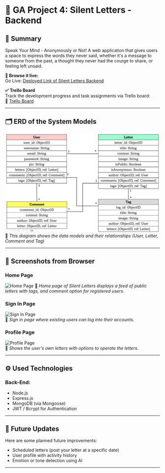 # 💸 GA Project 4: Silent Letters - Backend

## 📌 Summary
Speak Your Mind - Anonymously or Not!
A web application that gives users a space to express the words they never said, whether it's a message to someone from the past, a thought they never had the courge to share, or feeling left unsaid.


**🔗 Browse it live:**  
Go Live: [Deployed Link of Silent Letters Backend]()

**✅ Trello Board**  
Track the development progress and task assignments via Trello board:  
🔗 [Trello Board](https://trello.com/b/wBGbBekV/silent-letters)

---

## 🗂️ ERD of the System Models  
![ERD](images/ERD/ERD%20of%20Silent%20Letters.png)
📌 *This diagram shows the data models and their relationships (User, Letter, Comment and Tag)*

---

## 🧪 Screenshots from Browser  
### Home Page 
![Home Page]()
📌 *Home page of Silent Letters displays a feed of public letters with tags, and comment option for registered users.*

### Sign In Page
![Sign In Page]()  
📌 *Sign in page where existing users can log into their accounts.*

### Profile Page
![Profile Page]()  
📌 *Shows the user's own letters with options to operate the letters.*

---

## ⚙️ Used Technologies

### Back-End:
- Node.js
- Express.js
- MongoDB (via Mongoose)
- JWT / Bcrypt for Authentication

---

## 🚀 Future Updates

Here are some planned future improvements:

- Scheduled letters (post your letter at a specific date)
- User profile with activity history
- Emotion or tone detection using AI

---